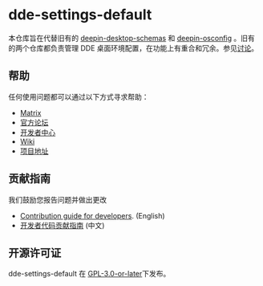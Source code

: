 # dde-settings-default

本仓库旨在代替旧有的 [deepin-desktop-schemas](https://github.com/linuxdeepin/deepin-desktop-schemas) 和 [deepin-osconfig](https://github.com/linuxdeepin/deepin-osconfig) 。旧有的两个仓库都负责管理 DDE 桌面环境配置，在功能上有重合和冗余。参见[讨论](https://github.com/orgs/linuxdeepin/discussions/11769)。

## 帮助

任何使用问题都可以通过以下方式寻求帮助：

- [Matrix](https://matrix.to/#/#deepin-community:matrix.org)
- [官方论坛](https://bbs.deepin.org/)
- [开发者中心](https://github.com/linuxdeepin/developer-center/issues)
- [Wiki](https://wiki.deepin.org/)
- [项目地址](https://github.com/linuxdeepin/deepin-desktop-schemas)

## 贡献指南

我们鼓励您报告问题并做出更改

- [Contribution guide for developers](https://github.com/linuxdeepin/developer-center/wiki/Contribution-Guidelines-for-Developers-en). (English)
- [开发者代码贡献指南](https://github.com/linuxdeepin/developer-center/wiki/Contribution-Guidelines-for-Developers) (中文)

## 开源许可证

dde-settings-default 在 [GPL-3.0-or-later](LICENSE)下发布。
